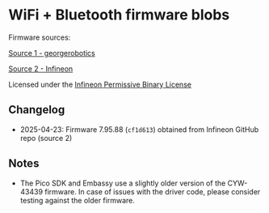 # WiFi + Bluetooth firmware blobs

Firmware sources:

[Source 1 - georgerobotics](https://github.com/georgerobotics/cyw43-driver/tree/main/firmware)

[Source 2 - Infineon](https://github.com/Infineon/wifi-host-driver/tree/master/WHD/COMPONENT_WIFI5/resources/firmware/COMPONENT_43439)

Licensed under the [Infineon Permissive Binary License](./LICENSE-permissive-binary-license-1.0.txt)

## Changelog

* 2025-04-23: Firmware 7.95.88 (`cf1d613`) obtained from Infineon GitHub repo (source 2)

## Notes
* The Pico SDK and Embassy use a slightly older version of the CYW-43439 firmware. In case of issues with the driver code, please consider testing against the older firmware.
